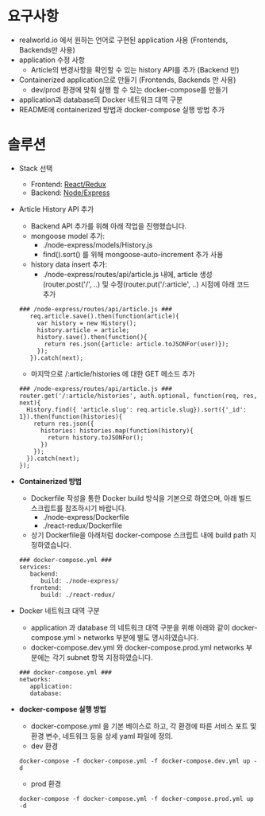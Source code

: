 # 요구사항

* realworld.io 에서 원하는 언어로 구현된 application 사용 (Frontends, Backends만 사용)
* application 수정 사항
   - Article의 변경사항을 확인할 수 있는 history API를 추가 (Backend 만)
* Containerized application으로 만들기 (Frontends, Backends 만 사용)
   - dev/prod 환경에 맞춰 실행 할 수 있는 docker-compose를 만들기
* application과 database의 Docker 네트워크 대역 구분
* README에 containerized 방법과 docker-compose 실행 방법 추가

# 솔루션

* Stack 선택 
   - Frontend: [React/Redux](https://github.com/gothinkster/react-redux-realworld-example-app)
   - Backend: [Node/Express](https://github.com/gothinkster/node-express-realworld-example-app)

* Article History API 추가
   - Backend API 추가를 위해 아래 작업을 진행했습니다. 
   - mongoose model 추가: 
     - ./node-express/models/History.js 
     - find().sort() 를 위해 mongoose-auto-increment 추가 사용
   - history data insert 추가: 
     - ./node-express/routes/api/article.js 내에, article 생성(router.post('/', ..) 및 수정(router.put('/:article', ..) 시점에 아래 코드 추가
   ```
   ### /node-express/routes/api/article.js ###
      req.article.save().then(function(article){
        var history = new History();
        history.article = article;
        history.save().then(function(){
          return res.json({article: article.toJSONFor(user)});
        });
      }).catch(next);
   ```
   - 마지막으로 /:article/histories 에 대한 GET 메소드 추가
   ```
   ### /node-express/routes/api/article.js ###
   router.get('/:article/histories', auth.optional, function(req, res, next){
     History.find({ 'article.slug': req.article.slug}).sort({'_id': 1}).then(function(histories){
       return res.json({
         histories: histories.map(function(history){
           return history.toJSONFor();
         })
       });
     }).catch(next);
   });
   ```

* **Containerized 방법**
   - Dockerfile 작성을 통한 Docker build 방식을 기본으로 하였으며, 아래 빌드 스크립트를 참조하시기 바랍니다. 
     - ./node-express/Dockerfile 
     - ./react-redux/Dockerfile 
   - 상기 Dockerfile을 아래처럼 docker-compose 스크립트 내에 build path 지정하였습니다. 
   ```
   ### docker-compose.yml ###
   services:
      backend:
         build: ./node-express/
      frontend:
         build: ./react-redux/      
   ```

* Docker 네트워크 대역 구분
   - application 과 database 의 네트워크 대역 구분을 위해 아래와 같이 docker-compose.yml > networks 부분에 별도 명시하였습니다. 
   - docker-compose.dev.yml 와 docker-compose.prod.yml networks 부분에는 각기 subnet 항목 지정하였습니다. 
   ```
   ### docker-compose.yml ###
   networks:
      application:
      database:
   ```

* **docker-compose 실행 방법**
   - docker-compose.yml 을 기본 베이스로 하고, 각 환경에 따른 서비스 포트 및 환경 변수, 네트워크 등을 상세 yaml 파일에 정의. 
   - dev 환경
   ```
   docker-compose -f docker-compose.yml -f docker-compose.dev.yml up -d
   ```
   - prod 환경
   ```
   docker-compose -f docker-compose.yml -f docker-compose.prod.yml up -d
   ```
